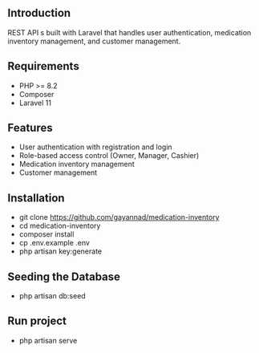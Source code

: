 
## Introduction

REST API s built with Laravel that handles user authentication, medication inventory management, and customer management.

## Requirements

- PHP >= 8.2
- Composer
- Laravel 11

## Features

- User authentication with registration and login
- Role-based access control (Owner, Manager, Cashier)
- Medication inventory management
- Customer management

## Installation

- git clone https://github.com/gayannad/medication-inventory
- cd medication-inventory
- composer install
- cp .env.example .env
- php artisan key:generate

## Seeding the Database

- php artisan db:seed

## Run project

- php artisan serve












